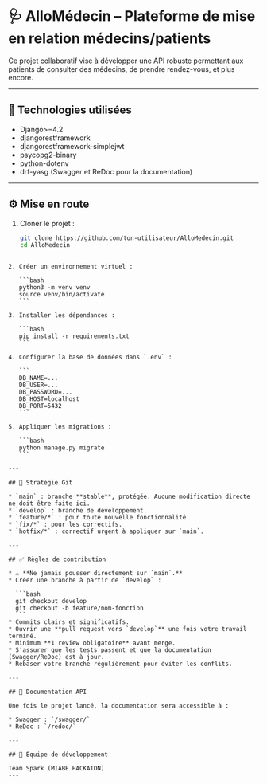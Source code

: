 
# 🩺 AlloMédecin – Plateforme de mise en relation médecins/patients

Ce projet collaboratif vise à développer une API robuste permettant aux patients de consulter des médecins, de prendre rendez-vous, et plus encore.

---

## 🚀 Technologies utilisées

- Django>=4.2
- djangorestframework
- djangorestframework-simplejwt
- psycopg2-binary
- python-dotenv
- drf-yasg (Swagger et ReDoc pour la documentation)

---

## ⚙️ Mise en route

1. Cloner le projet :
   ```bash
   git clone https://github.com/ton-utilisateur/AlloMedecin.git
   cd AlloMedecin
````

2. Créer un environnement virtuel :

   ```bash
   python3 -m venv venv
   source venv/bin/activate
   ```

3. Installer les dépendances :

   ```bash
   pip install -r requirements.txt
   ```

4. Configurer la base de données dans `.env` :

   ```
   DB_NAME=...
   DB_USER=...
   DB_PASSWORD=...
   DB_HOST=localhost
   DB_PORT=5432
   ```

5. Appliquer les migrations :

   ```bash
   python manage.py migrate
   ```

---

## 🧠 Stratégie Git

* `main` : branche **stable**, protégée. Aucune modification directe ne doit être faite ici.
* `develop` : branche de développement.
* `feature/*` : pour toute nouvelle fonctionnalité.
* `fix/*` : pour les correctifs.
* `hotfix/*` : correctif urgent à appliquer sur `main`.

---

## ✅ Règles de contribution

* ⚠️ **Ne jamais pousser directement sur `main`.**
* Créer une branche à partir de `develop` :

  ```bash
  git checkout develop
  git checkout -b feature/nom-fonction
  ```
* Commits clairs et significatifs.
* Ouvrir une **pull request vers `develop`** une fois votre travail terminé.
* Minimum **1 review obligatoire** avant merge.
* S'assurer que les tests passent et que la documentation (Swagger/ReDoc) est à jour.
* Rebaser votre branche régulièrement pour éviter les conflits.

---

## 📄 Documentation API

Une fois le projet lancé, la documentation sera accessible à :

* Swagger : `/swagger/`
* ReDoc : `/redoc/`

---

## 👥 Équipe de développement

Team Spark (MIABE HACKATON)
---

